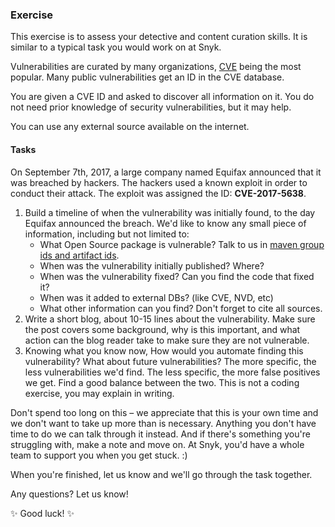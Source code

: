 ### Exercise
This exercise is to assess your detective and content curation skills. It is similar to a typical task you would work on at Snyk.

Vulnerabilities are curated by many organizations, [CVE](https://cve.mitre.org/about/faqs.html#what_is_cve) being the most popular. Many public vulnerabilities get an ID in the CVE database.

You are given a CVE ID and asked to discover all information on it. You do not need prior knowledge of security vulnerabilities, but it may help.

You can use any external source available on the internet.

#### Tasks
On September 7th, 2017, a large company named Equifax announced that it was breached by hackers. The hackers used a known exploit in order to conduct their attack. The exploit was assigned the ID: **CVE-2017-5638**.

1. Build a timeline of when the vulnerability was initially found, to the day Equifax announced the breach.
We'd like to know any small piece of information, including but not limited to:
	- What Open Source package is vulnerable? Talk to us in [maven group ids and artifact ids](https://maven.apache.org/guides/mini/guide-naming-conventions.html).
	- When was the vulnerability initially published? Where?
	- When was the vulnerability fixed? Can you find the code that fixed it?
	- When was it added to external DBs? (like CVE, NVD, etc)
	- What other information can you find? Don't forget to cite all sources.
2. Write a short blog, about 10-15 lines about the vulnerability. Make sure the post covers some background, why is this important, and what action can the blog reader take to make sure they are not vulnerable.
3. Knowing what you know now, How would you automate finding this vulnerability? What about future vulnerabilities? The more specific, the less vulnerabilities we'd find. The less specific, the more false positives we get. Find a good balance between the two. This is not a coding exercise, you may explain in writing.

Don't spend too long on this – we appreciate that this is your own time and we don't want to take up more than is necessary. Anything you don't have time to do we can talk through it instead. And if there's something you're struggling with, make a note and move on. At Snyk, you'd have a whole team to support you when you get stuck. :)

When you're finished, let us know and we'll go through the task together.

Any questions? Let us know!

✨ Good luck! ✨

